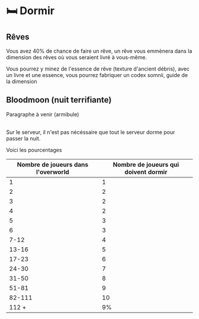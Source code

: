 # 🛏️ Dormir

## Rêves

Vous avez 40% de chance de faire un rêve, un rêve vous emmènera dans la dimension des rêves où vous seraient livré à vous-même.

Vous pourrez y minez de l'essence de rêve (texture d'ancient débris), avec un livre et une essence, vous pourrez fabriquer un codex somnii, guide de la dimension


## Bloodmoon (nuit terrifiante)

Paragraphe à venir (armibule)

\
Sur le serveur, il n'est pas nécéssaire que tout le serveur dorme pour passer la nuit.

Voici les pourcentages

| Nombre de joueurs dans l'overworld | Nombre de joueurs qui doivent dormir |
| ---------------------------------- | ------------------------------------ |
| 1                                  | 1                                    |
| 2                                  | 2                                    |
| 3                                  | 2                                    |
| 4                                  | 2                                    |
| 5                                  | 3                                    |
| 6                                  | 3                                    |
| 7-12                               | 4                                    |
| 13-16                              | 5                                    |
| 17-23                              | 6                                    |
| 24-30                              | 7                                    |
| 31-50                              | 8                                    |
| 51-81                              | 9                                    |
| 82-111                             | 10                                   |
| 112 +                              | 9%                                   |
